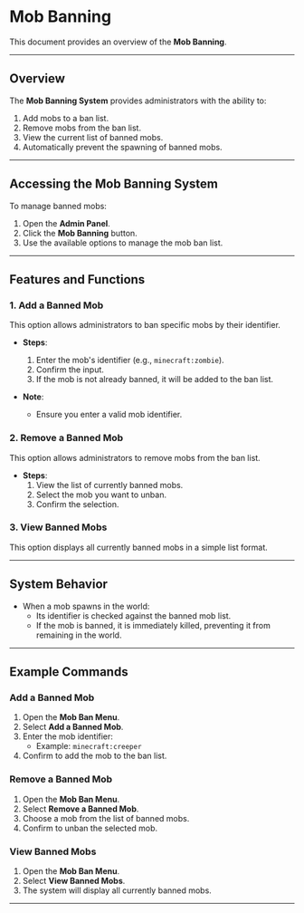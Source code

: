 # Mob Banning

This document provides an overview of the **Mob Banning**.

---

## Overview

The **Mob Banning System** provides administrators with the ability to:
1. Add mobs to a ban list.
2. Remove mobs from the ban list.
3. View the current list of banned mobs.
4. Automatically prevent the spawning of banned mobs.

---

## Accessing the Mob Banning System

To manage banned mobs:
1. Open the **Admin Panel**.
2. Click the **Mob Banning** button.
3. Use the available options to manage the mob ban list.

---

## Features and Functions

### 1. Add a Banned Mob
This option allows administrators to ban specific mobs by their identifier.

- **Steps**:
  1. Enter the mob's identifier (e.g., `minecraft:zombie`).
  2. Confirm the input.
  3. If the mob is not already banned, it will be added to the ban list.

- **Note**:
  - Ensure you enter a valid mob identifier.

### 2. Remove a Banned Mob
This option allows administrators to remove mobs from the ban list.

- **Steps**:
  1. View the list of currently banned mobs.
  2. Select the mob you want to unban.
  3. Confirm the selection.

### 3. View Banned Mobs
This option displays all currently banned mobs in a simple list format.

---

## System Behavior

- When a mob spawns in the world:
  - Its identifier is checked against the banned mob list.
  - If the mob is banned, it is immediately killed, preventing it from remaining in the world.

---

## Example Commands

### Add a Banned Mob
1. Open the **Mob Ban Menu**.
2. Select **Add a Banned Mob**.
3. Enter the mob identifier:
   - Example: `minecraft:creeper`
4. Confirm to add the mob to the ban list.

### Remove a Banned Mob
1. Open the **Mob Ban Menu**.
2. Select **Remove a Banned Mob**.
3. Choose a mob from the list of banned mobs.
4. Confirm to unban the selected mob.

### View Banned Mobs
1. Open the **Mob Ban Menu**.
2. Select **View Banned Mobs**.
3. The system will display all currently banned mobs.

---

